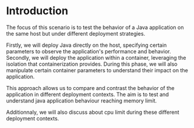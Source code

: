 # Introduction

The focus of this scenario is to test the behavior of a Java application on the same host but under different deployment strategies. 

Firstly, we will deploy Java directly on the host, specifying certain parameters to observe the application's performance and behavior. 
Secondly, we will deploy the application within a container, leveraging the isolation that containerization provides. During this phase, we will also manipulate certain container parameters to understand their impact on the application. 

This approach allows us to compare and contrast the behavior of the application in different deployment contexts. The aim is to test and understand java application behaviour reaching memory limit.

Additionnaly, we will also discuss about cpu limit during these different deployment contexts.
